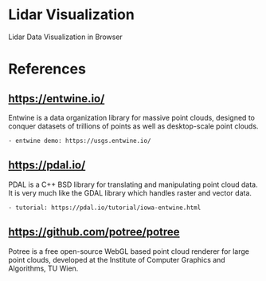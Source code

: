 # Lidar Visualization
Lidar Data Visualization in Browser

# References

## https://entwine.io/
Entwine is a data organization library for massive point clouds, designed to conquer datasets of trillions of points as well as desktop-scale point clouds.

    - entwine demo: https://usgs.entwine.io/

## https://pdal.io/
PDAL is a C++ BSD library for translating and manipulating point cloud data. It is very much like the GDAL library which handles raster and vector data. 

    - tutorial: https://pdal.io/tutorial/iowa-entwine.html

## https://github.com/potree/potree
Potree is a free open-source WebGL based point cloud renderer for large point clouds, developed at the Institute of Computer Graphics and Algorithms, TU Wien.